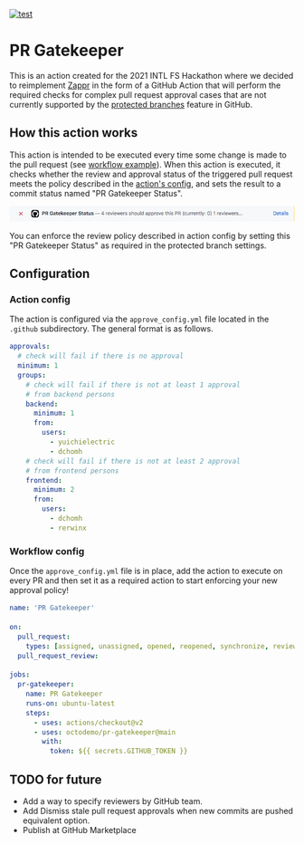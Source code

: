 [![test](https://github.com/octodemo/review-approval-action/actions/workflows/test.yml/badge.svg)](https://github.com/octodemo/review-approval-action/actions/workflows/test.yml)

# PR Gatekeeper

This is an action created for the 2021 INTL FS Hackathon where we decided to reimplement [Zappr](https://zappr.opensource.zalan.do/login) in the form of a GitHub Action that will perform the required checks for complex pull request approval cases that are not currently supported by the [protected branches](https://docs.github.com/en/github/administering-a-repository/defining-the-mergeability-of-pull-requests/about-protected-branches#about-branch-protection-settings) feature in GitHub.

## How this action works

This action is intended to be executed every time some change is made to the pull request (see [workflow example](#Workflow-config])). When this action is executed, it checks whether the review and approval status of the triggered pull request meets the policy described in the [action's config](#Action-config), and sets the result to a commit status named "PR Gatekeeper Status".

![screenshot](./images/commit-status.png)

You can enforce the review policy described in action config by setting this "PR Gatekeeper Status" as required in the protected branch settings.

## Configuration

### Action config

The action is configured via the `approve_config.yml` file located in the `.github` subdirectory. The general format is as follows.

```yaml
approvals:
  # check will fail if there is no approval
  minimum: 1
  groups:
    # check will fail if there is not at least 1 approval
    # from backend persons
    backend:
      minimum: 1
      from:
        users:
          - yuichielectric
          - dchomh
    # check will fail if there is not at least 2 approval
    # from frontend persons
    frontend:
      minimum: 2
      from:
        users:
          - dchomh
          - rerwinx
```

### Workflow config

Once the `approve_config.yml` file is in place, add the action to execute on every PR and then set it as a required action to start enforcing your new approval policy!

```yaml
name: 'PR Gatekeeper'

on:
  pull_request:
    types: [assigned, unassigned, opened, reopened, synchronize, review_requested, review_request_removed]
  pull_request_review:

jobs:
  pr-gatekeeper:
    name: PR Gatekeeper
    runs-on: ubuntu-latest
    steps:
      - uses: actions/checkout@v2
      - uses: octodemo/pr-gatekeeper@main
        with:
          token: ${{ secrets.GITHUB_TOKEN }}
```

## TODO for future

- Add a way to specify reviewers by GitHub team.
- Add Dismiss stale pull request approvals when new commits are pushed equivalent option.
- Publish at GitHub Marketplace
